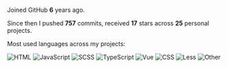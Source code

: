 Joined GitHub **6** years ago.

Since then I pushed **757** commits, received **17** stars across **25** personal projects.

Most used languages across my projects:

![HTML](https://img.shields.io/static/v1?style=flat&label=&#10036;&color=555&labelColor=%23e34c26&message=HTML%EF%B8%B149.5%25)
![JavaScript](https://img.shields.io/static/v1?style=flat&label=&#10036;&color=555&labelColor=%23f1e05a&message=JavaScript%EF%B8%B133.9%25)
![SCSS](https://img.shields.io/static/v1?style=flat&label=&#10036;&color=555&labelColor=%23c6538c&message=SCSS%EF%B8%B17.5%25)
![TypeScript](https://img.shields.io/static/v1?style=flat&label=&#10036;&color=555&labelColor=%233178c6&message=TypeScript%EF%B8%B14.6%25)
![Vue](https://img.shields.io/static/v1?style=flat&label=&#10036;&color=555&labelColor=%2341b883&message=Vue%EF%B8%B13.2%25)
![CSS](https://img.shields.io/static/v1?style=flat&label=&#10036;&color=555&labelColor=%23563d7c&message=CSS%EF%B8%B10.5%25)
![Less](https://img.shields.io/static/v1?style=flat&label=&#10036;&color=555&labelColor=%231d365d&message=Less%EF%B8%B10.4%25)
![Other](https://img.shields.io/static/v1?style=flat&label=&#10036;&color=555&labelColor=%23ededed&message=Other%EF%B8%B10.1%25)
